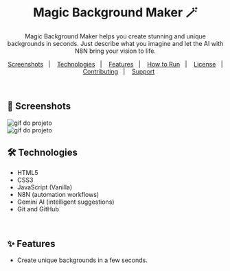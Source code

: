 <h1 align="center"> Magic Background Maker 🪄</h1>

<p align="center">
  Magic Background Maker helps you create stunning and unique backgrounds in seconds. Just describe what you imagine and let the AI with N8N bring your vision to life.
</p>

<p align="center">
  <a href="#-screenshots">Screenshots</a>&nbsp;&nbsp;&nbsp;|&nbsp;&nbsp;&nbsp;
  <a href="#-technologies">Technologies</a>&nbsp;&nbsp;&nbsp;|&nbsp;&nbsp;&nbsp;
  <a href="#-features">Features</a>&nbsp;&nbsp;&nbsp;|&nbsp;&nbsp;&nbsp;
  <a href="#-how-to-run">How to Run</a>&nbsp;&nbsp;&nbsp;|&nbsp;&nbsp;&nbsp;
  <a href="#-license">License</a>&nbsp;&nbsp;&nbsp;|&nbsp;&nbsp;&nbsp;
  <a href="#-contributing">Contributing</a>&nbsp;&nbsp;&nbsp;|&nbsp;&nbsp;&nbsp;
  <a href="#support">Support</a>
</p>

<br>

## 📸 Screenshots

<img src=".github/gif-do-projeto.gif" alt="gif do projeto">

<br>

<img src=".github/gif-do-projeto1.gif" alt="gif do projeto">

<br>

## 🛠 Technologies

- HTML5  
- CSS3  
- JavaScript (Vanilla)
- N8N (automation workflows)
- Gemini AI (intelligent suggestions)
- Git and GitHub

<br>

## ✨ Features

* Create unique backgrounds in a few seconds.

<br>
